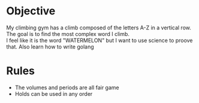 # Objective

My climbing gym has a climb composed of the letters A-Z in a vertical row.  The goal is to find the most complex word I climb.  
I feel like it is the word "WATERMELON" but I want to use science to proove that.  Also learn how to write golang

# Rules
- The volumes and periods are all fair game
- Holds can be used in any order 



